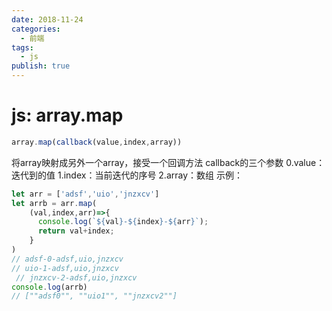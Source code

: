 ```yaml
---
date: 2018-11-24
categories:
  - 前端
tags:
  - js
publish: true
---
```


# js: array.map

```js
array.map(callback(value,index,array))
```

将array映射成另外一个array，接受一个回调方法
callback的三个参数
0.value：迭代到的值
1.index：当前迭代的序号
2.array：数组
示例：

```js
let arr = ['adsf','uio','jnzxcv']
let arrb = arr.map(
    (val,index,arr)=>{
      console.log(`${val}-${index}-${arr}`);
      return val+index;
    }
)
// adsf-0-adsf,uio,jnzxcv
// uio-1-adsf,uio,jnzxcv
 // jnzxcv-2-adsf,uio,jnzxcv
console.log(arrb)
// [""adsf0"", ""uio1"", ""jnzxcv2""]
```

